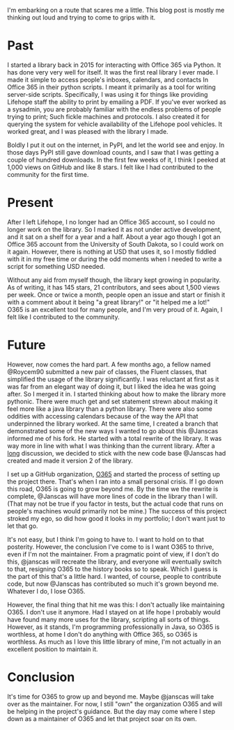 I'm embarking on a route that scares me a little. This blog post is mostly me thinking out loud and trying to come to grips with it.

# Past

I started a library back in 2015 for interacting with Office 365 via Python. It has done very very well for itself. It was the first real library I ever made. I made it simple to access people's inboxes, calendars, and contacts In Office 365 in their python scripts. I meant it primarily as a tool for writing server-side scripts. Specifically, I was using it for things like providing Lifehope staff the ability to print by emailing a PDF. If you've ever worked as a sysadmin, you are probably familiar with the endless problems of people trying to print; Such fickle machines and protocols. I also created it for querying the system for vehicle availability of the Lifehope pool vehicles. It worked great, and I was pleased with the library I made.

Boldly I put it out on the internet, in PyPI, and let the world see and enjoy. In those days PyPI still gave download counts, and I saw that I was getting a couple of hundred downloads. In the first few weeks of it, I think I peeked at 1,000 views on GitHub and like 8 stars. I felt like I had contributed to the community for the first time.

# Present

After I left Lifehope, I no longer had an Office 365 account, so I could no longer work on the library. So I marked it as not under active development, and it sat on a shelf for a year and a half. About a year ago though I got an Office 365 account from the University of South Dakota, so I could work on it again. However, there is nothing at USD that uses it, so I mostly fiddled with it in my free time or during the odd moments when I needed to write a script for something USD needed.

Without any aid from myself though, the library kept growing in popularity. As of writing, it has 145 stars, 21 contributors, and sees about 1,500 views per week. Once or twice a month, people open an issue and start or finish it with a comment about it being "a great library!" or "it helped me a lot!" O365 is an excellent tool for many people, and I'm very proud of it. Again, I felt like I contributed to the community.

# Future

However, now comes the hard part. A few months ago, a fellow named @Roycem90 submitted a new pair of classes, the Fluent classes, that simplified the usage of the library significantly. I was reluctant at first as it was far from an elegant way of doing it, but I liked the idea he was going after. So I merged it in. I started thinking about how to make the library more pythonic. There were much get and set statement strewn about making it feel more like a java library than a python library. There were also some oddities with accessing calendars because of the way the API that underpinned the library worked. At the same time, I created a branch that demonstrated some of the new ways I wanted to go about this @Janscas informed me of his fork. He started with a total rewrite of the library. It was way more in line with what I was thinking than the current library. After a [long](https://github.com/Narcolapser/python-o365/commit/78e5a5aa0e3b7de1c3d1fc1054e5e753e34db9a4) discussion, we decided to stick with the new code base @Janscas had created and made it version 2 of the library.

I set up a GitHub organization, [O365](https://github.com/O365) and started the process of setting up the project there. That's when I ran into a small personal crisis. If I go down this road, O365 is going to grow beyond me. By the time we the rewrite is complete, @Janscas will have more lines of code in the library than I will. (That may not be true if you factor in tests, but the actual code that runs on people's machines would primarily not be mine.) The success of this project stroked my ego, so did how good it looks in my portfolio; I don't want just to let that go.

It's not easy, but I think I'm going to have to. I want to hold on to that posterity. However, the conclusion I've come to is I want O365 to thrive, even if I'm not the maintainer. From a pragmatic point of view, if I don't do this, @janscas will recreate the library, and everyone will eventually switch to that, resigning O365 to the history books so to speak. Which I guess is the part of this that's a little hard. I wanted, of course, people to contribute code, but now @Janscas has contributed so much it's grown beyond me. Whatever I do, I lose O365.

However, the final thing that hit me was this: I don't actually like maintaining O365. I don't use it anymore. Had I stayed on at life hope I probably would have found many more uses for the library, scripting all sorts of things. However, as it stands, I'm programming professionally in Java, so O365 is worthless, at home I don't do anything with Office 365, so O365 is worthless. As much as I love this little library of mine, I'm not actually in an excellent position to maintain it.

# Conclusion

It's time for O365 to grow up and beyond me. Maybe @janscas will take over as the maintainer. For now, I still "own" the organization O365 and will be helping in the project's guidance. But the day may come where I step down as a maintainer of O365 and let that project soar on its own.
